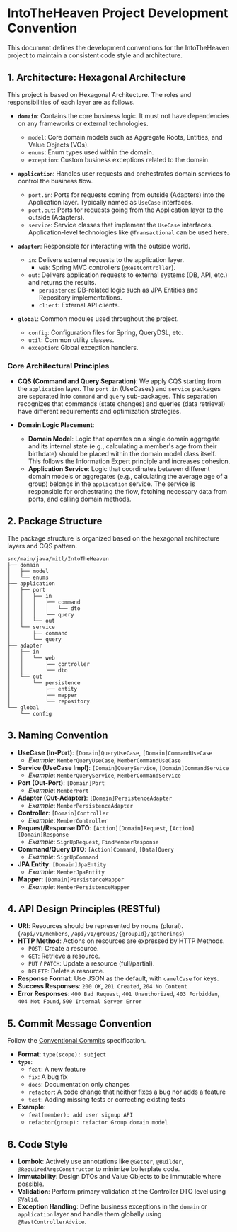 # IntoTheHeaven Project Development Convention

This document defines the development conventions for the IntoTheHeaven project to maintain a consistent code style and architecture.

## 1. Architecture: Hexagonal Architecture

This project is based on Hexagonal Architecture. The roles and responsibilities of each layer are as follows.

- **`domain`**: Contains the core business logic. It must not have dependencies on any frameworks or external technologies.

  - `model`: Core domain models such as Aggregate Roots, Entities, and Value Objects (VOs).
  - `enums`: Enum types used within the domain.
  - `exception`: Custom business exceptions related to the domain.

- **`application`**: Handles user requests and orchestrates domain services to control the business flow.

  - `port.in`: Ports for requests coming from outside (Adapters) into the Application layer. Typically named as `UseCase` interfaces.
  - `port.out`: Ports for requests going from the Application layer to the outside (Adapters).
  - `service`: Service classes that implement the `UseCase` interfaces. Application-level technologies like `@Transactional` can be used here.

- **`adapter`**: Responsible for interacting with the outside world.

  - `in`: Delivers external requests to the application layer.
    - `web`: Spring MVC controllers (`@RestController`).
  - `out`: Delivers application requests to external systems (DB, API, etc.) and returns the results.
    - `persistence`: DB-related logic such as JPA Entities and Repository implementations.
    - `client`: External API clients.

- **`global`**: Common modules used throughout the project.
  - `config`: Configuration files for Spring, QueryDSL, etc.
  - `util`: Common utility classes.
  - `exception`: Global exception handlers.

### Core Architectural Principles

- **CQS (Command and Query Separation)**: We apply CQS starting from the `application` layer. The `port.in` (UseCases) and `service` packages are separated into `command` and `query` sub-packages. This separation recognizes that commands (state changes) and queries (data retrieval) have different requirements and optimization strategies.

- **Domain Logic Placement**:
  - **Domain Model**: Logic that operates on a single domain aggregate and its internal state (e.g., calculating a member's age from their birthdate) should be placed within the domain model class itself. This follows the Information Expert principle and increases cohesion.
  - **Application Service**: Logic that coordinates between different domain models or aggregates (e.g., calculating the average age of a group) belongs in the `application` service. The service is responsible for orchestrating the flow, fetching necessary data from ports, and calling domain methods.

## 2. Package Structure

The package structure is organized based on the hexagonal architecture layers and CQS pattern.

```
src/main/java/mitl/IntoTheHeaven
├── domain
│   ├── model
│   └── enums
├── application
│   ├── port
│   │   ├── in
│   │   │   ├── command
│   │   │   │   └── dto
│   │   │   └── query
│   │   └── out
│   └── service
│       ├── command
│       └── query
├── adapter
│   ├── in
│   │   └── web
│   │       ├── controller
│   │       └── dto
│   └── out
│       └── persistence
│           ├── entity
│           ├── mapper
│           └── repository
└── global
    └── config
```

## 3. Naming Convention

- **UseCase (In-Port)**: `[Domain]QueryUseCase`, `[Domain]CommandUseCase`
  - _Example_: `MemberQueryUseCase`, `MemberCommandUseCase`
- **Service (UseCase Impl)**: `[Domain]QueryService`, `[Domain]CommandService`
  - _Example_: `MemberQueryService`, `MemberCommandService`
- **Port (Out-Port)**: `[Domain]Port`
  - _Example_: `MemberPort`
- **Adapter (Out-Adapter)**: `[Domain]PersistenceAdapter`
  - _Example_: `MemberPersistenceAdapter`
- **Controller**: `[Domain]Controller`
  - _Example_: `MemberController`
- **Request/Response DTO**: `[Action][Domain]Request`, `[Action][Domain]Response`
  - _Example_: `SignUpRequest`, `FindMemberResponse`
- **Command/Query DTO**: `[Action]Command`, `[Data]Query`
  - _Example_: `SignUpCommand`
- **JPA Entity**: `[Domain]JpaEntity`
  - _Example_: `MemberJpaEntity`
- **Mapper**: `[Domain]PersistenceMapper`
  - _Example_: `MemberPersistenceMapper`

## 4. API Design Principles (RESTful)

- **URI**: Resources should be represented by nouns (plural). (`/api/v1/members`, `/api/v1/groups/{groupId}/gatherings`)
- **HTTP Method**: Actions on resources are expressed by HTTP Methods.
  - `POST`: Create a resource.
  - `GET`: Retrieve a resource.
  - `PUT` / `PATCH`: Update a resource (full/partial).
  - `DELETE`: Delete a resource.
- **Response Format**: Use JSON as the default, with `camelCase` for keys.
- **Success Responses**: `200 OK`, `201 Created`, `204 No Content`
- **Error Responses**: `400 Bad Request`, `401 Unauthorized`, `403 Forbidden`, `404 Not Found`, `500 Internal Server Error`

## 5. Commit Message Convention

Follow the [Conventional Commits](https://www.conventionalcommits.org/en/v1.0.0/) specification.

- **Format**: `type(scope): subject`
- **`type`**:
  - `feat`: A new feature
  - `fix`: A bug fix
  - `docs`: Documentation only changes
  - `refactor`: A code change that neither fixes a bug nor adds a feature
  - `test`: Adding missing tests or correcting existing tests
- **Example**:
  - `feat(member): add user signup API`
  - `refactor(group): refactor Group domain model`

## 6. Code Style

- **Lombok**: Actively use annotations like `@Getter`, `@Builder`, `@RequiredArgsConstructor` to minimize boilerplate code.
- **Immutability**: Design DTOs and Value Objects to be immutable where possible.
- **Validation**: Perform primary validation at the Controller DTO level using `@Valid`.
- **Exception Handling**: Define business exceptions in the `domain` or `application` layer and handle them globally using `@RestControllerAdvice`.

